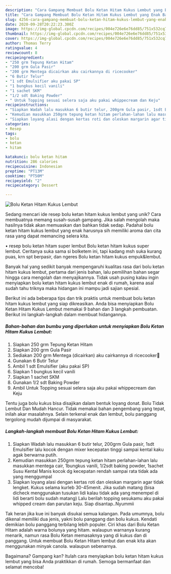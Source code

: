 ```yaml
---
description: "Cara Gampang Membuat Bolu Ketan Hitam Kukus Lembut yang Enak Banget"
title: "Cara Gampang Membuat Bolu Ketan Hitam Kukus Lembut yang Enak Banget"
slug: 4256-cara-gampang-membuat-bolu-ketan-hitam-kukus-lembut-yang-enak-banget
date: 2020-09-28T20:22:23.300Z
image: https://img-global.cpcdn.com/recipes/004e726e6e76dd85/751x532cq70/bolu-ketan-hitam-kukus-lembut-foto-resep-utama.jpg
thumbnail: https://img-global.cpcdn.com/recipes/004e726e6e76dd85/751x532cq70/bolu-ketan-hitam-kukus-lembut-foto-resep-utama.jpg
cover: https://img-global.cpcdn.com/recipes/004e726e6e76dd85/751x532cq70/bolu-ketan-hitam-kukus-lembut-foto-resep-utama.jpg
author: Thomas Terry
ratingvalue: 4
reviewcount: 8
recipeingredient:
- "250 grm Tepung Ketan Hitam"
- "200 grm Gula Pasir"
- "200 grm Mentega dicairkan aku cairkannya di ricecooker"
- "6 Butir Telur"
- "1 sdt Emulsifier aku pakai SP"
- "1 bungkus kecil vanili"
- "1 sachet SKM"
- "1/2 sdt Baking Powder"
- " Untuk Topping sesuai selera saja aku pakai whippecream dan Keju"
recipeinstructions:
- "Siapkan Wadah lalu masukkan 6 butir telur, 200grm Gula pasir, 1sdt Emulsifier lalu kocok dengan mixer kecepatan tinggi sampai kental kaku agak berwarna putih."
- "Kemudian masukkan 250grm tepung ketan hitam perlahan-lahan lalu masukkan mentega cair, 1bungkus vanili, 1/2sdt baking powder, 1sachet Susu Kental Manis kocok dg kecepatan rendah sampai rata tidak ada yang menggumpal"
- "Siapkan loyang alasi dengan kertas roti dan oleskan margarin agar tidak lengket. Kukus selama kurleb 30-45menit. Jika sudah matang (bisa dicheck menggunakan tusukan lidi kalau tidak ada yang menempel di lidi berarti bolu sudah matang) Lalu berilah topping sesukamu aku pakai whipped cream dan parutan keju. Siap disantap..Nyummii"
categories:
- Resep
tags:
- bolu
- ketan
- hitam

katakunci: bolu ketan hitam 
nutrition: 286 calories
recipecuisine: Indonesian
preptime: "PT13M"
cooktime: "PT50M"
recipeyield: "2"
recipecategory: Dessert

---
```



![Bolu Ketan Hitam Kukus Lembut](https://img-global.cpcdn.com/recipes/004e726e6e76dd85/751x532cq70/bolu-ketan-hitam-kukus-lembut-foto-resep-utama.jpg)

Sedang mencari ide resep bolu ketan hitam kukus lembut yang unik? Cara membuatnya memang susah-susah gampang. Jika salah mengolah maka hasilnya tidak akan memuaskan dan bahkan tidak sedap. Padahal bolu ketan hitam kukus lembut yang enak harusnya sih memiliki aroma dan cita rasa yang dapat memancing selera kita.

• resep bolu ketan hitam super lembut Bolu ketan hitam kukus super lembut. Ceritanya suka sama si bolketem ini, tapi kadang msh suka kurang puas, krn spt berpasir, dan ngeres Bolu ketan hitam kukus empuk&amp;lembut.

Banyak hal yang sedikit banyak mempengaruhi kualitas rasa dari bolu ketan hitam kukus lembut, pertama dari jenis bahan, lalu pemilihan bahan segar hingga cara mengolah dan menyajikannya. Tidak usah pusing kalau ingin menyiapkan bolu ketan hitam kukus lembut enak di rumah, karena asal sudah tahu triknya maka hidangan ini mampu jadi sajian spesial.


Berikut ini ada beberapa tips dan trik praktis untuk membuat bolu ketan hitam kukus lembut yang siap dikreasikan. Anda bisa menyiapkan Bolu Ketan Hitam Kukus Lembut memakai 9 bahan dan 3 langkah pembuatan. Berikut ini langkah-langkah dalam membuat hidangannya.

<!--inarticleads1-->

##### Bahan-bahan dan bumbu yang diperlukan untuk menyiapkan Bolu Ketan Hitam Kukus Lembut:

1. Siapkan 250 grm Tepung Ketan Hitam
1. Siapkan 200 grm Gula Pasir
1. Sediakan 200 grm Mentega (dicairkan) aku cairkannya di ricecooker🤭
1. Gunakan 6 Butir Telur
1. Ambil 1 sdt Emulsifier (aku pakai SP)
1. Siapkan 1 bungkus kecil vanili
1. Siapkan 1 sachet SKM
1. Gunakan 1/2 sdt Baking Powder
1. Ambil  Untuk Topping sesuai selera saja aku pakai whippecream dan Keju


Tentu juga bolu kukus bisa disajikan dalam bentuk loyang donat. Bolu Tidak Lembut Dan Mudah Hancur. Tidak memakai bahan pengembang yang tepat, inilah akar masalahnya. Selain terkenal enak dan lembut, bolu panggang tergolong mudah dijumpai di masyarakat. 

<!--inarticleads2-->

##### Langkah-langkah membuat Bolu Ketan Hitam Kukus Lembut:

1. Siapkan Wadah lalu masukkan 6 butir telur, 200grm Gula pasir, 1sdt Emulsifier lalu kocok dengan mixer kecepatan tinggi sampai kental kaku agak berwarna putih.
1. Kemudian masukkan 250grm tepung ketan hitam perlahan-lahan lalu masukkan mentega cair, 1bungkus vanili, 1/2sdt baking powder, 1sachet Susu Kental Manis kocok dg kecepatan rendah sampai rata tidak ada yang menggumpal
1. Siapkan loyang alasi dengan kertas roti dan oleskan margarin agar tidak lengket. Kukus selama kurleb 30-45menit. Jika sudah matang (bisa dicheck menggunakan tusukan lidi kalau tidak ada yang menempel di lidi berarti bolu sudah matang) Lalu berilah topping sesukamu aku pakai whipped cream dan parutan keju. Siap disantap..Nyummii


Tak heran jika kue ini banyak disukai semua kalangan. Pada umumnya, bolu dikenal memiliki dua jenis, yakni bolu panggang dan bolu kukus. Kendati demikian bolu panggang terbilang lebih populer. Ciri khas dari Bolu Ketan Hitam adalah warna bolunya yang hitam. walaupun warnanya kurang menarik, namun rasa Bolu Ketan memasaknya yang di kukus dan di panggang. Untuk membuat Bolu Ketan Hitam lembut dan enak kita akan menggunakan minyak canola. walaupun sebenarnya. 

Bagaimana? Gampang kan? Itulah cara menyiapkan bolu ketan hitam kukus lembut yang bisa Anda praktikkan di rumah. Semoga bermanfaat dan selamat mencoba!
